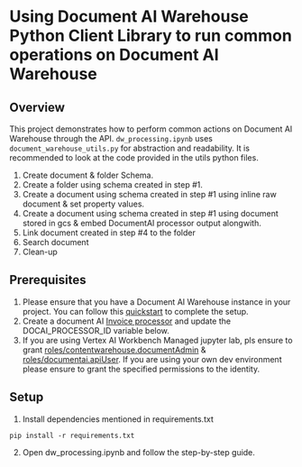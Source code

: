 # Using Document AI Warehouse Python Client Library to run common operations on Document AI Warehouse

## Overview

This project demonstrates how to perform common actions on Document AI Warehouse through the API. `dw_processing.ipynb` uses `document_warehouse_utils.py` for abstraction and readability. 
It is recommended to look at the code provided in the utils python files.

1. Create document & folder Schema. 
2. Create a folder using schema created in step #1.
3. Create a document using schema created in step #1 using inline raw document & set property values.
4. Create a document using schema created in step #1 using document stored in gcs & embed DocumentAI processor output alongwith.
5. Link document created in step #4 to the folder
6. Search document
7. Clean-up

## Prerequisites

1. Please ensure that you have a Document AI Warehouse instance in your project. You can follow this [quickstart](https://cloud.google.com/document-warehouse/docs/quickstart) to complete the setup.
2. Create a document AI [Invoice processor](https://cloud.google.com/document-ai/docs/processors-list#processor_invoice-processor) and update the DOCAI_PROCESSOR_ID variable below.
3. If you are using Vertex AI Workbench Managed jupyter lab, pls ensure to grant [roles/contentwarehouse.documentAdmin](https://cloud.google.com/document-warehouse/docs/manage-access-control) & [roles/documentai.apiUser](https://cloud.google.com/document-ai/docs/access-control/iam-roles). If you are using your own dev environment please ensure to grant the specified permissions to the identity.

## Setup

1. Install dependencies mentioned in requirements.txt
```commandline
pip install -r requirements.txt
```
2. Open dw_processing.ipynb and follow the step-by-step guide.

